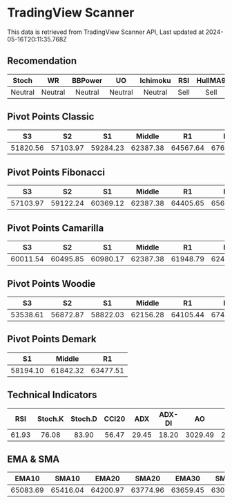 # TradingView Scanner
This data is retrieved from TradingView Scanner API, Last updated at 2024-05-16T20:11:35.768Z

## Recomendation
| Stoch | WR | BBPower | UO | Ichimoku | RSI | HullMA9 |
| :---: | :---: | :---: | :---: | :---: | :---: | :---: |
| Neutral | Neutral | Neutral | Neutral | Neutral | Sell | Sell |

## Pivot Points Classic
| S3 | S2 | S1 | Middle | R1 | R2 | R3 |
| :---: | :---: | :---: | :---: | :---: | :---: | :---: |
| 51820.56 | 57103.97 | 59284.23 | 62387.38 | 64567.64 | 67670.79 | 72954.20 |

## Pivot Points Fibonacci
| S3 | S2 | S1 | Middle | R1 | R2 | R3 |
| :---: | :---: | :---: | :---: | :---: | :---: | :---: |
| 57103.97 | 59122.24 | 60369.12 | 62387.38 | 64405.65 | 65652.53 | 67670.79 |

## Pivot Points Camarilla
| S3 | S2 | S1 | Middle | R1 | R2 | R3 |
| :---: | :---: | :---: | :---: | :---: | :---: | :---: |
| 60011.54 | 60495.85 | 60980.17 | 62387.38 | 61948.79 | 62433.11 | 62917.42 |

## Pivot Points Woodie
| S3 | S2 | S1 | Middle | R1 | R2 | R3 |
| :---: | :---: | :---: | :---: | :---: | :---: | :---: |
| 53538.61 | 56872.87 | 58822.03 | 62156.28 | 64105.44 | 67439.69 | 69388.85 |

## Pivot Points Demark
| S1 | Middle | R1 |
| :---: | :---: | :---: |
| 58194.10 | 61842.32 | 63477.51 |

## Technical Indicators
| RSI | Stoch.K | Stoch.D | CCI20 | ADX | ADX-DI | AO | Mom | MACD | MACD | W.R | HullMA9 |
| :---: | :---: | :---: | :---: | :---: | :---: | :---: | :---: | :---: | :---: | :---: | :---: |
| 61.93 | 76.08 | 83.90 | 56.47 | 29.45 | 18.20 | 3029.49 | 2971.52 | 1040.09 | 869.93 | -28.57 | 65557.46 |

## EMA & SMA
| EMA10 | SMA10 | EMA20 | SMA20 | EMA30 | SMA30 | EMA50 | SMA50 | EMA100 | SMA100 | EMA200 | SMA200 |
| :---: | :---: | :---: | :---: | :---: | :---: | :---: | :---: | :---: | :---: | :---: | :---: |
| 65083.69 | 65416.04 | 64200.97 | 63774.96 | 63659.45 | 63056.92 | 63127.34 | 62475.60 | 62902.45 | 62049.47 | 63376.84 | 63084.44 |